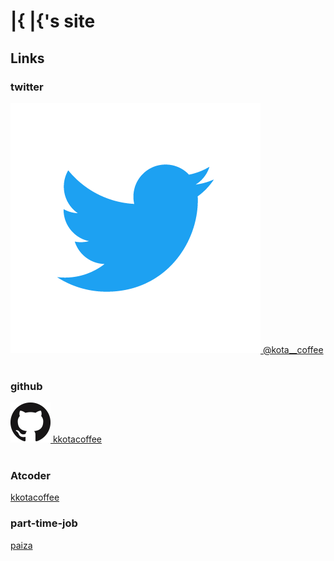 # |{ |{'s site

## Links
### twitter
<a href = "https://twitter.com/kota__coffee">
    <div>
    <img src = "Twitter_Logo_Blue.png">
    @kota__coffee
    </div>
</a>

<br>

### github
<a href = "https://github.com/kkotacoffee">
    <div>
    <img src = "GitHub-Mark-64px.png">
    kkotacoffee
    </div>
</a>

<br>

### Atcoder
<a href = "https://atcoder.jp/users/kkota">
    kkotacoffee
</a>

### part-time-job
<a href = "https://paiza.jp">paiza</a>